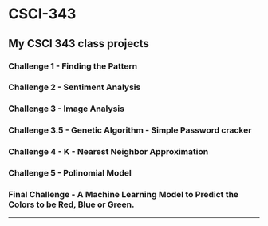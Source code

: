 # CSCI-343
My CSCI 343 class projects
---------------------------------------------------------------

### Challenge 1     - Finding the Pattern <br />
### Challenge 2     - Sentiment Analysis <br />
### Challenge 3     - Image Analysis <br />
### Challenge 3.5   - Genetic Algorithm - Simple Password cracker <br />
### Challenge 4     - K - Nearest Neighbor Approximation <br />
### Challenge 5     - Polinomial Model <br />
### Final Challenge - A Machine Learning Model to Predict the Colors to be Red, Blue or Green.
----------------------------------------------------------------
